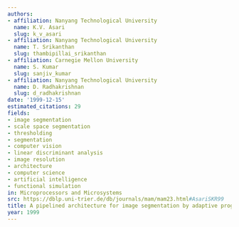 ```yaml
---
authors:
- affiliation: Nanyang Technological University
  name: K.V. Asari
  slug: k_v_asari
- affiliation: Nanyang Technological University
  name: T. Srikanthan
  slug: thambipillai_srikanthan
- affiliation: Carnegie Mellon University
  name: S. Kumar
  slug: sanjiv_kumar
- affiliation: Nanyang Technological University
  name: D. Radhakrishnan
  slug: d_radhakrishnan
date: '1999-12-15'
estimated_citations: 29
fields:
- image segmentation
- scale space segmentation
- thresholding
- segmentation
- computer vision
- linear discriminant analysis
- image resolution
- architecture
- computer science
- artificial intelligence
- functional simulation
in: Microprocessors and Microsystems
src: https://dblp.uni-trier.de/db/journals/mam/mam23.html#AsariSKR99
title: A pipelined architecture for image segmentation by adaptive progressive thresholding
year: 1999
---
```

